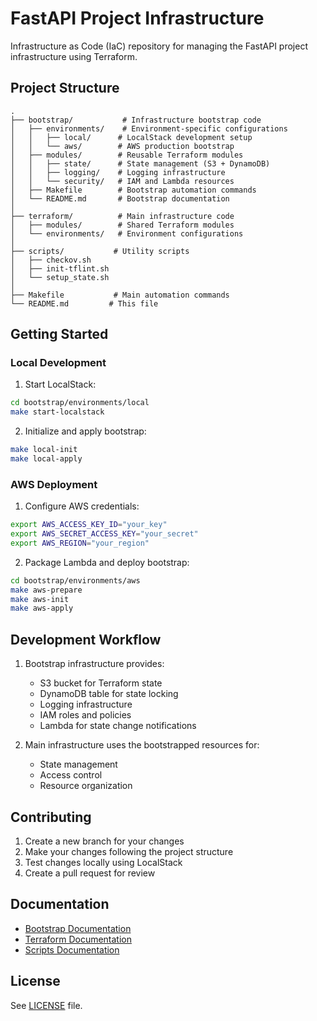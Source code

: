 # FastAPI Project Infrastructure

Infrastructure as Code (IaC) repository for managing the FastAPI project infrastructure using Terraform.

## Project Structure

```
.
├── bootstrap/           # Infrastructure bootstrap code
│   ├── environments/    # Environment-specific configurations
│   │   ├── local/      # LocalStack development setup
│   │   └── aws/        # AWS production bootstrap
│   ├── modules/        # Reusable Terraform modules
│   │   ├── state/      # State management (S3 + DynamoDB)
│   │   ├── logging/    # Logging infrastructure
│   │   └── security/   # IAM and Lambda resources
│   ├── Makefile        # Bootstrap automation commands
│   └── README.md       # Bootstrap documentation
│
├── terraform/          # Main infrastructure code
│   ├── modules/        # Shared Terraform modules
│   └── environments/   # Environment configurations
│
├── scripts/           # Utility scripts
│   ├── checkov.sh
│   ├── init-tflint.sh
│   └── setup_state.sh
│
├── Makefile           # Main automation commands
└── README.md         # This file
```

## Getting Started

### Local Development

1. Start LocalStack:
```bash
cd bootstrap/environments/local
make start-localstack
```

2. Initialize and apply bootstrap:
```bash
make local-init
make local-apply
```

### AWS Deployment

1. Configure AWS credentials:
```bash
export AWS_ACCESS_KEY_ID="your_key"
export AWS_SECRET_ACCESS_KEY="your_secret"
export AWS_REGION="your_region"
```

2. Package Lambda and deploy bootstrap:
```bash
cd bootstrap/environments/aws
make aws-prepare
make aws-init
make aws-apply
```

## Development Workflow

1. Bootstrap infrastructure provides:
   - S3 bucket for Terraform state
   - DynamoDB table for state locking
   - Logging infrastructure
   - IAM roles and policies
   - Lambda for state change notifications

2. Main infrastructure uses the bootstrapped resources for:
   - State management
   - Access control
   - Resource organization

## Contributing

1. Create a new branch for your changes
2. Make your changes following the project structure
3. Test changes locally using LocalStack
4. Create a pull request for review

## Documentation

- [Bootstrap Documentation](bootstrap/README.md)
- [Terraform Documentation](terraform/README.md)
- [Scripts Documentation](scripts/README.md)

## License

See [LICENSE](LICENSE) file.
